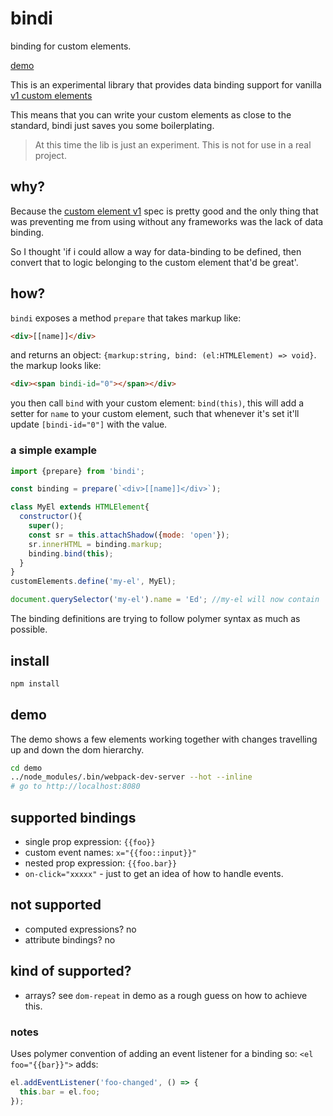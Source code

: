# bindi

binding for custom elements.

[demo][demo]

This is an experimental library that provides data binding support for vanilla [v1 custom elements][cev1]

This means that you can write your custom elements as close to the standard, bindi just saves you some boilerplating.

> At this time the lib is just an experiment. This is not for use in a real project.

## why?

Because the [custom element v1][cev1] spec is pretty good and the only thing that was preventing me from using without any frameworks was the lack of data binding.

So I thought 'if i could allow a way for data-binding to be defined, then convert that to logic belonging to the custom element that'd be great'.

## how?

`bindi` exposes a method `prepare` that takes markup like:
```html
<div>[[name]]</div>
```
and returns an object: `{markup:string, bind: (el:HTMLElement) => void}`. the markup looks like: 
```html
<div><span bindi-id="0"></span></div>
```
you then call `bind` with your custom element: `bind(this)`, this will add a setter for `name` to your custom element, such that whenever it's set it'll update `[bindi-id="0"]` with the value.

### a simple example

```javascript
import {prepare} from 'bindi';

const binding = prepare(`<div>[[name]]</div>`);

class MyEl extends HTMLElement{
  constructor(){
    super();
    const sr = this.attachShadow({mode: 'open'});
    sr.innerHTML = binding.markup;
    binding.bind(this);
  }
}
customElements.define('my-el', MyEl);

document.querySelector('my-el').name = 'Ed'; //my-el will now contain 'Ed'.

```

The binding definitions are trying to follow polymer syntax as much as possible.

## install

```bash
npm install
```

## demo 

The demo shows a few elements working together with changes travelling up and down the dom hierarchy.


```bash
cd demo
../node_modules/.bin/webpack-dev-server --hot --inline
# go to http://localhost:8080
```


## supported bindings

* single prop expression: `{{foo}}`
* custom event names: `x="{{foo::input}}"`
* nested prop expression: `{{foo.bar}}`
* `on-click="xxxxx"` - just to get an idea of how to handle events.

## not supported
* computed expressions? no
* attribute bindings? no

## kind of supported?
* arrays? see `dom-repeat` in demo as a rough guess on how to achieve this. 



### notes

Uses polymer convention of adding an event listener for a binding so: `<el foo="{{bar}}">` adds: 

```js
el.addEventListener('foo-changed', () => {
  this.bar = el.foo;
});
```

[demo]: https://bindi-demo-yathxxtpgo.now.sh

[cev1]: https://developers.google.com/web/fundamentals/getting-started/primers/customelements

